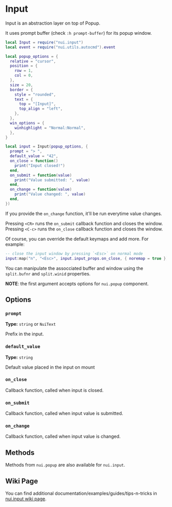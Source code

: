 # Input

Input is an abstraction layer on top of Popup.

It uses prompt buffer (check `:h prompt-buffer`) for its popup window.

```lua
local Input = require("nui.input")
local event = require("nui.utils.autocmd").event

local popup_options = {
  relative = "cursor",
  position = {
    row = 1,
    col = 0,
  },
  size = 20,
  border = {
    style = "rounded",
    text = {
      top = "[Input]",
      top_align = "left",
    },
  },
  win_options = {
    winhighlight = "Normal:Normal",
  },
}

local input = Input(popup_options, {
  prompt = "> ",
  default_value = "42",
  on_close = function()
    print("Input closed!")
  end,
  on_submit = function(value)
    print("Value submitted: ", value)
  end,
  on_change = function(value)
    print("Value changed: ", value)
  end,
})
```

If you provide the `on_change` function, it'll be run everytime value changes.

Pressing `<CR>` runs the `on_submit` callback function and closes the window.
Pressing `<C-c>` runs the `on_close` callback function and closes the window.

Of course, you can override the default keymaps and add more. For example:

```lua
-- close the input window by pressing `<Esc>` on normal mode
input:map("n", "<Esc>", input.input_props.on_close, { noremap = true })
```

You can manipulate the assocciated buffer and window using the
`split.bufnr` and `split.winid` properties.

**NOTE**: the first argument accepts options for `nui.popup` component.

## Options

### `prompt`

**Type:** `string` or `NuiText`

Prefix in the input.

### `default_value`

**Type:** `string`

Default value placed in the input on mount

### `on_close`

Callback function, called when input is closed.

### `on_submit`

Callback function, called when input value is submitted.

### `on_change`

Callback function, called when input value is changed.

## Methods

Methods from `nui.popup` are also available for `nui.input`.

## Wiki Page

You can find additional documentation/examples/guides/tips-n-tricks in [nui.input wiki page](https://github.com/MunifTanjim/nui.nvim/wiki/nui.input).
